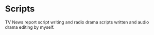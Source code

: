 # Scripts
TV News report script writing and radio drama scripts written and audio drama editing by myself.

